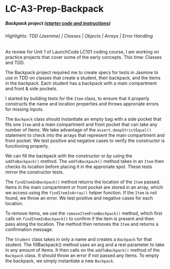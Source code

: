 # LC-A3-Prep-Backpack

##### Backpack project ([starter code and instructions](https://replit.com/@CarolineRose/MarsRoverPrepExercise-TDD-StarterCode#backpack.js))

###### Highlights:  TDD (Jasmine) | Classes | Objects | Arrays | Error Handling

As review for Unit 1 of LaunchCode LC101 coding course, I am working on practice projects that cover some of the early concepts. This time: Classes and TDD.

The Backpack project required me to create specs for tests in Jasmine to use in TDD on classes that create a student, their backpack, and the items in the backpack. Each student has a backpack with a main compartment and front & side pockets. 

 I started by building tests for the `Item` class, to ensure that it properly constructs the name and location properties and throws approriate errors for missing inputs. 

The `Backpack` class should instantiate an empty bag with a side pocket that fits one `Item` and a main compartment and front pocket that can take any number of Items. We take advantage of the `assert.deepStrictEqual()` statement to check into the arrays that represent the main compartment and front pocket. We test positive and negative cases to verify the constructor is functioning properly.

We can fill the backpack with the constructor or by using the `addToBackpack()` method. The `addToBackpack()` method takes in an `Item` then checks its location before placing it in the approriate spot. These tests mirror the constructor tests.

The `findItemInBackpack()` method returns the location of the `Item` passed. Items in the main compartment or front pocket are stored in an array, which we access using the `findItemInArray()` helper function. If the `Item` is not found, we throw an error. We test positive and negative cases for each location.

To remove items, we use the `removeItemFromBackpack()` method, which first calls on `findItemInBackpack()` to confirm if the item is present and then pass along the location. The method then removes the `Item` and returns a confirmation message.


The `Student` class takes in only a name and creates a `Backpack` for that student. The fillBackpack() method uses an arg and a rest parameter to take in any amount of Items. It then calls on the `addToBackpack()` method of the `Backpack` class. It should throw an error if not passed any Items. To empty the backpack, we simply instantiate a new `Backpack`. 